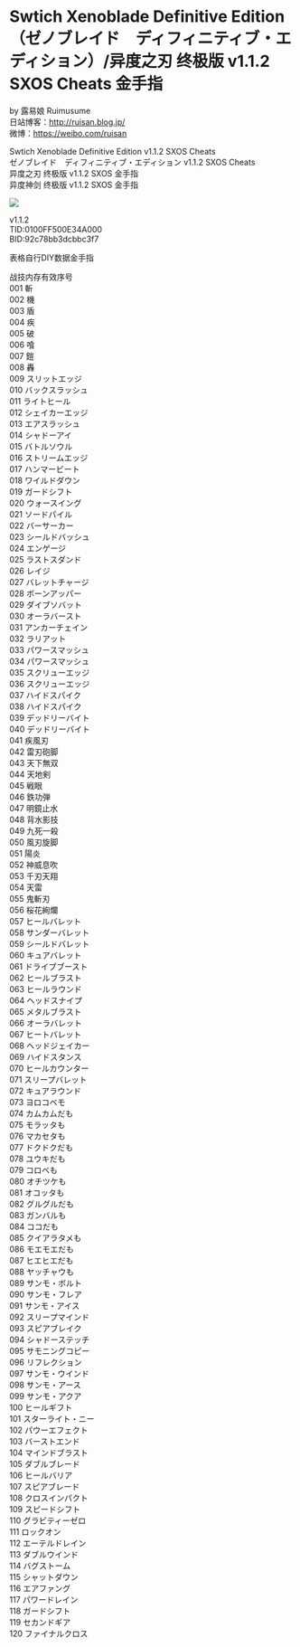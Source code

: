 # Swtich Xenoblade Definitive Edition（ゼノブレイド　ディフィニティブ・エディション）/异度之刃 终极版 v1.1.2 SXOS Cheats 金手指

by 露易娘 Ruimusume</br>
日站博客：http://ruisan.blog.jp/</br>
微博：https://weibo.com/ruisan</br>

Swtich Xenoblade Definitive Edition  v1.1.2 SXOS Cheats</br>
ゼノブレイド　ディフィニティブ・エディション v1.1.2 SXOS Cheats</br>
异度之刃 终极版 v1.1.2 SXOS 金手指</br>
异度神剑 终极版 v1.1.2 SXOS 金手指</br>

<img src="https://i.imgur.com/GO0WahJ.jpg">

v1.1.2</br>
TID:0100FF500E34A000</br>
BID:92c78bb3dcbbc3f7</br>

表格自行DIY数据金手指


战技内存有效序号</br>
001	斬</br>
002	機</br>
003	盾</br>
004	疾</br>
005	破</br>
006	喰</br>
007	鎧</br>
008	轟</br>
009	スリットエッジ</br>
010	バックスラッシュ</br>
011	ライトヒール</br>
012	シェイカーエッジ</br>
013	エアスラッシュ</br>
014	シャドーアイ</br>
015	バトルソウル</br>
016	ストリームエッジ</br>
017	ハンマービート</br>
018	ワイルドダウン</br>
019	ガードシフト</br>
020	ウォースイング</br>
021	ソードパイル</br>
022	バーサーカー</br>
023	シールドバッシュ</br>
024	エンゲージ</br>
025	ラストスダンド</br>
026	レイジ</br>
027	バレットチャージ</br>
028	ボーンアッパー</br>
029	ダイブソバット</br>
030	オーラバースト</br>
031	アンカーチェイン</br>
032	ラリアット</br>
033	パワースマッシュ</br>
034	パワースマッシュ</br>
035	スクリューエッジ</br>
036	スクリューエッジ</br>
037	ハイドスパイク</br>
038	ハイドスパイク</br>
039	デッドリーバイト</br>
040	デッドリーバイト</br>
041	疾風刃</br>
042	雷刃砲脚</br>
043	天下無双</br>
044	天地剣</br>
045	戦眼</br>
046	鉄功弾</br>
047	明鏡止水</br>
048	背水影技</br>
049	九死一殺</br>
050	風刃旋脚</br>
051	陽炎</br>
052	神威息吹</br>
053	千刃天翔</br>
054	天雷</br>
055	鬼斬刃</br>
056	桜花絢爛</br>
057	ヒールバレット</br>
058	サンダーバレット</br>
059	シールドバレット</br>
060	キュアバレット</br>
061	ドライブブースト</br>
062	ヒールブラスト</br>
063	ヒールラウンド</br>
064	ヘッドスナイプ</br>
065	メタルブラスト</br>
066	オーラバレット</br>
067	ヒートバレット</br>
068	ヘッドジェイカー</br>
069	ハイドスタンス</br>
070	ヒールカウンター</br>
071	スリープバレット</br>
072	キュアラウンド</br>
073	ヨロコベモ</br>
074	カムカムだも</br>
075	モラッタも</br>
076	マカセタも</br>
077	ドクドクだも</br>
078	ユウキだも</br>
079	コロベも</br>
080	オチツケも</br>
081	オコッタも</br>
082	グルグルだも</br>
083	ガンバルも</br>
084	ココだも</br>
085	クイアラタメも</br>
086	モエモエだも</br>
087	ヒエヒエだも</br>
088	ヤッチャウも</br>
089	サンモ・ボルト</br>
090	サンモ・フレア</br>
091	サンモ・アイス</br>
092	スリープマインド</br>
093	スピアブレイク</br>
094	シャドーステッチ</br>
095	サモニングコピー</br>
096	リフレクション</br>
097	サンモ・ウインド</br>
098	サンモ・アース</br>
099	サンモ・アクア</br>
100	ヒールギフト</br>
101	スターライト・ニー</br>
102	パウーエフェクト</br>
103	バーストエンド</br>
104	マインドブラスト</br>
105	ダブルブレード</br>
106	ヒールバリア</br>
107	スピアブレード</br>
108	クロスインパクト</br>
109	スピードシフト</br>
110	グラビティーゼロ</br>
111	ロックオン</br>
112	エーテルドレイン</br>
113	ダブルウインド</br>
114	バグストーム</br>
115	シャットダウン</br>
116	エアファング</br>
117	パワードレイン</br>
118	ガードシフト</br>
119	セカンドギア</br>
120	ファイナルクロス</br>
